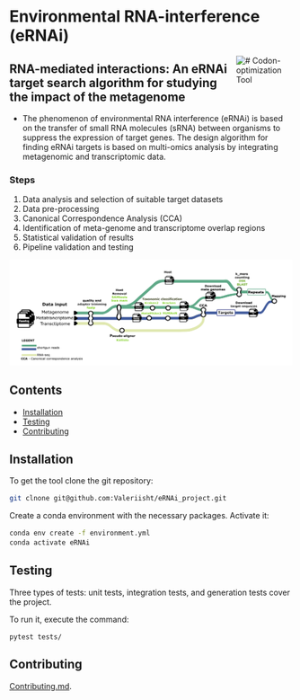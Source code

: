 # Environmental RNA-interference (eRNAi)

<img align=right src="https://clipart-library.com/images/BTaKAn6gc.jpg" alt="# Codon-optimization Tool" width="100"/>

## RNA-mediated interactions: An eRNAi target search algorithm for studying the impact of the metagenome

- The phenomenon of environmental RNA interference (eRNAi) is based on the transfer of small RNA molecules (sRNA) between organisms to suppress the expression of target genes. The design algorithm for finding eRNAi targets is based on multi-omics analysis by integrating metagenomic and transcriptomic data.

### Steps

1) Data analysis and selection of suitable target datasets
2) Data pre-processing 
3) Canonical Correspondence Analysis (CCA)
4) Identification of meta-genome and transcriptome overlap regions
5) Statistical validation of results  
4) Pipeline validation and testing 

<img src="https://github.com/Valeriisht/eRNAi_project/blob/dev/imgs/pipeline.png" />

## Contents
- [Installation](#Installation)
- [Testing](#Testing)
- [Contributing](#Contributing)

## Installation

To get the tool clone the git repository:

```sh
git clnone git@github.com:Valeriisht/eRNAi_project.git
```
Create a conda environment with the necessary packages. 
Activate it:

```sh
conda env create -f environment.yml
conda activate eRNAi
```

## Testing

Three types of tests: unit tests, integration tests, and generation tests cover the project.

To run it, execute the command:

```
pytest tests/ 
```

## Contributing 

[Contributing.md](docs/CONTRIBUTING.md).

